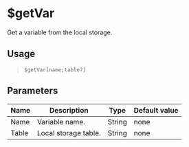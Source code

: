 # $getVar
Get a variable from the local storage.
## Usage
> `$getVar[name;table?]`
## Parameters
| Name  |     Description      |  Type  | Default value |
|-------|----------------------|--------|---------------|
| Name  | Variable name.       | String | none          |
| Table | Local storage table. | String | none          |
